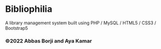 # Bibliophilia
A library management system built using PHP / MySQL / HTML5 / CSS3 / Bootstrap5
### ©2022 Abbas Borji and Aya Kamar
